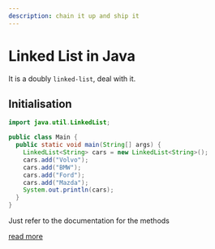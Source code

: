 ```yaml
---
description: chain it up and ship it
---
```


# Linked List in Java

It is a doubly `linked-list`, deal with it.

## Initialisation

```java
import java.util.LinkedList;

public class Main {
  public static void main(String[] args) {
    LinkedList<String> cars = new LinkedList<String>();
    cars.add("Volvo");
    cars.add("BMW");
    cars.add("Ford");
    cars.add("Mazda");
    System.out.println(cars);
  }
}
```

Just refer to the documentation for the methods

[read more](https://docs.oracle.com/javase/7/docs/api/java/util/LinkedList.html)




